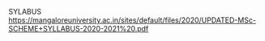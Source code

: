 SYLABUS
https://mangaloreuniversity.ac.in/sites/default/files/2020/UPDATED-MSc-SCHEME+SYLLABUS-2020-2021%20.pdf
